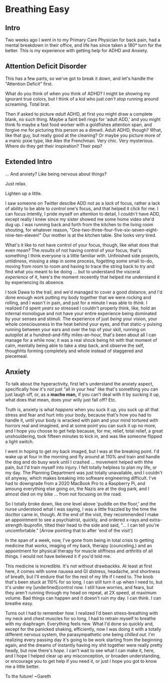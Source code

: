 # Breathing Easy

## Intro

Two weeks ago I went in to my Primary Care Physician for back pain, had a mental breakdown in their office, and life has since taken a 180\* turn for the better. This is my experience with getting help for ADHD and Anxiety.

## Attention Deficit Disorder

This has a few parts, so we've got to break it down, and let's handle the "Attention Deficit" first.

What do you think of when you think of ADHD? I might be showing my ignorant true colors, but I think of a kid who just _can't stop_ running around screaming. Total brat.

Then if asked to picture _adult_ ADHD, at first you might draw a complete blank, no such thing. Maybe a faint bell rings for 'adult ADD,' and you might think fo maybe a fast food worker with a goldfishes attention span, and forgive me for picturing this person as a dimwit. Adult ADHD, though? What, like that guy, but really good at the cleaning? Or maybe you picture more of a manic pixie type, like Alex the Frenchman. Very chic. Very mysterious. Where do they get their inspiration? Their pep?

## Extended Intro

... And anxiety? Like being nervous about things?

Just relax.

Lighten up a little.

I saw someone on Twitter descibe ADD not as a _lack_ of focus, rather a lack of ability to be able to _control_ one's focus, and that helped it click for me. I can focus intently, I pride myself on attention to detail, I _couldn't_ have ADD, except really I knew since my sister showed me some home video she'd dug up. I was running back and forth from the kitchen to the living room shouting, for whatever reason, "One-two-three-four-five-six-seven-eight-nine-ten-eleven!" Our mother is at the kitchen table. She looks _very_ tired.

What's it like to not have control of your focus, though, like what does that even _mean?_ The _results_ of not having control of your focus, that's something I think everyone is a little familiar with. Unfinished side projects, untidiness, missing a step in some process, fogetting some small to-do, moving from room to room and having to trace the string back to try and find what you meant to be doing ... but to understand the visceral _experience_ of it, here's the moment receently that helped me understand it by experiencing its absence.

I took Dawa to the trail, and we'd managed to cover a good distance, and I'd done enough work putting my body together that we were rocking and rolling, and I wasn't in pain, and just for a minute I was able to _think._ I realized I'd spent _years_ so stressed I couldn't properly think, like, hold an internal monologue and not have your entire experience being dominated by your senses and stimuli. The experience of just _being_ your vision, your whole consciousness in the heat behind your eyes, and that static-y pulsing running between your ears and over the top of your skill, running on autopilot at a hundred-and-fifty miles-an-hour, that's been about all I can manage for a while now; it was a real shock being hit with that moment of calm, mentally being able to take a step back, and observe the self, thoughhts forming completely and whole instead of staggered and piecemeal.

## Anxiety

To talk about the hyperactivity, first let's understand the anxiety aspect, specifically how it's _not_ just "all in your hea" like that's something you can just laugh off, or, as a **macho man,** if you can't deal with it by sucking it up, what does that mean, does your willy just fall off? Etc.

Truth is, anxiety is what _happens_ when you suck it up, you suck up all that stress and fear and hurt into your body, because that's how you had to handle it, until your body is wracked with pain and your mind tortured with horrors real and imagined, and at some point you can suck it up no more, and I hope you choose to get help because, for me, relief, total relief, a great unshouldering, took fifteen minutes to kick in, and was like someone flipped a light switch.

I went in hoping to get my back imaged, but I was at the breaking point. I'd wake up at four in the morning and fly around at 110% and train and handle the dog and do busy work until I crashed ... movement helped with thhe pain, but I'd train myself into injury. I felt totally helpless to plan my life, or my day. The Planning Department was just totally unavailable, and I couldn't sit anyway, which makes breaking into software engineering difficult. I've had to downgrade from a 2020 MacBook Pro to a Raspberry Pi, and amoung everything else going on, the Nazis are at the dog park, and I almost died on my bike ... from not focusing on the road.

So I totally broke down, like one level above 'puddle on the floor,' and the nurse understood what I was saying, I was a little frazzled by the time the docttor came in, though. At the end of the visit, they recommended I make an appointment to see a psychiatrist, quickly, and ordered x-rays and extra-strength ibuprofin, tilted their head to the side and said, "... I can tell you're uncomfortable." [Arrow pointing that to after 'end of the visit']

In the span of a week, now, I've gone from being in total crisis to getting medicine that works, imaging of my back, therapy (counceling,) and an appointment for physical therapy for muscle stiffness and _arthritis_ of all things. I would not have believed it if you'd told me.

This medicine is incredible. It's not without drawbackks. At least at first here, it comes with some nausea and GI distress, headache, and shortness of breath, but I'll endure that for the rest of my life if I need to. The knob that's been stuck at 110% for so long, I can still turn it up when I need to, but it's under my [underlined]control now. I still have worries, and fears, but they aren't running through my head on repeat, at 2X speed, at maximum volume. Bad things can happen and it doesn't ruin my day. I can think. I can breathe easy.

Turns out I had to remember _how._ I realized I'd been stress-breathing with my neck and chest muscles for so long, I had to retrain myself to breathe with my diaphragm. Everything feels new. What I'd done so quickly and, except for the panicked shaking, efficiently, now I was doing it with a totally different nervous system, the parasympathetic one being _chilled out._ I'm realizing every passing day it's going to be work starting from the beginning again, and the dreams of instantly having my shit together were really pretty heady, but now there's _hope._ I can't wait to see what I can make it, here, and I hope I helped clear up any misconception, or broaden understanding, or encourage you to get help if you need it, or just I hope you got to know me a little better.

To the future!
~Gareth
